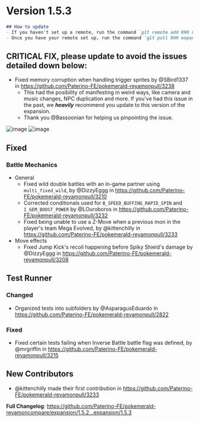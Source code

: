 # Version 1.5.3

```md
## How to update
- If you haven't set up a remote, run the command `git remote add RHH https://github.com/Paterino-FE/pokemerald-reyamon.git`.
- Once you have your remote set up, run the command `git pull RHH expansion/1.5.3`.
```

## CRITICAL FIX, please update to avoid the issues detailed down below:
- Fixed memory corruption when handling trigger sprites by @SBird1337 in https://github.com/Paterino-FE/pokemerald-reyamonpull/3238
	- This had the posibility of manifesting in weird ways, like camera and music changes, NPC duplication and more. If you've had this issue in the past, we ***heavily*** recommend you update to this version of the expansion.
	- Thank you @Bassoonian for helping us pinpointing the issue.

![image](https://github.com/Paterino-FE/pokemerald-reyamonassets/2904965/26b9b984-c5db-4dac-85f7-5fc4e95a32ce) ![image](https://github.com/Paterino-FE/pokemerald-reyamonassets/2904965/d490eb30-ce54-4b90-bb2e-79c2e9bb50ac)



## Fixed
### Battle Mechanics
* General
	* Fixed wild double battles with an in-game partner using `multi_fixed_wild`, by @DizzyEggg in https://github.com/Paterino-FE/pokemerald-reyamonpull/3210
	* Corrected conditionals used for `B_SPEED_BUFFING_RAPID_SPIN` and `I_GEM_BOOST_POWER` by @LOuroboros in https://github.com/Paterino-FE/pokemerald-reyamonpull/3232
	* Fixed being unable to use a Z-Move when a previous mon in the player's team Mega Evolved, by @kittenchilly in https://github.com/Paterino-FE/pokemerald-reyamonpull/3233
* Move effects
	* Fixed Jump Kick's recoil happening before Spiky Shield's damage by @DizzyEggg in https://github.com/Paterino-FE/pokemerald-reyamonpull/3208

## Test Runner
### Changed
* Organized tests into subfolders by @AsparagusEduardo in https://github.com/Paterino-FE/pokemerald-reyamonpull/2822
### Fixed
* Fixed certain tests failing when Inverse Battle battle flag was defined, by @mrgriffin in https://github.com/Paterino-FE/pokemerald-reyamonpull/3215

## New Contributors
* @kittenchilly made their first contribution in https://github.com/Paterino-FE/pokemerald-reyamonpull/3233

**Full Changelog**: https://github.com/Paterino-FE/pokemerald-reyamoncompare/expansion/1.5.2...expansion/1.5.3